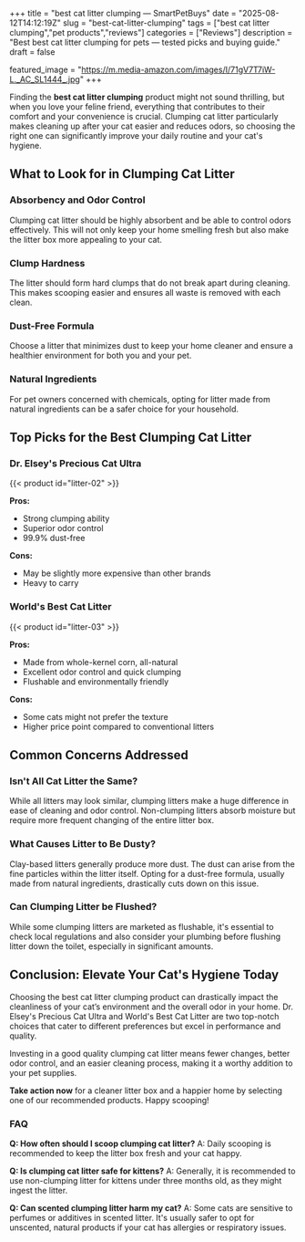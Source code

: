 +++
title = "best cat litter clumping — SmartPetBuys"
date = "2025-08-12T14:12:19Z"
slug = "best-cat-litter-clumping"
tags = ["best cat litter clumping","pet products","reviews"]
categories = ["Reviews"]
description = "Best best cat litter clumping for pets — tested picks and buying guide."
draft = false

featured_image = "https://m.media-amazon.com/images/I/71gV7T7iW-L._AC_SL1444_.jpg"
+++

Finding the **best cat litter clumping** product might not sound thrilling, but when you love your feline friend, everything that contributes to their comfort and your convenience is crucial. Clumping cat litter particularly makes cleaning up after your cat easier and reduces odors, so choosing the right one can significantly improve your daily routine and your cat's hygiene.

## What to Look for in Clumping Cat Litter

### Absorbency and Odor Control

Clumping cat litter should be highly absorbent and be able to control odors effectively. This will not only keep your home smelling fresh but also make the litter box more appealing to your cat.

### Clump Hardness

The litter should form hard clumps that do not break apart during cleaning. This makes scooping easier and ensures all waste is removed with each clean.

### Dust-Free Formula

Choose a litter that minimizes dust to keep your home cleaner and ensure a healthier environment for both you and your pet.

### Natural Ingredients

For pet owners concerned with chemicals, opting for litter made from natural ingredients can be a safer choice for your household.

## Top Picks for the Best Clumping Cat Litter

### Dr. Elsey's Precious Cat Ultra

{{< product id="litter-02" >}}

**Pros:**
- Strong clumping ability
- Superior odor control
- 99.9% dust-free

**Cons:**
- May be slightly more expensive than other brands
- Heavy to carry

### World's Best Cat Litter

{{< product id="litter-03" >}}

**Pros:**
- Made from whole-kernel corn, all-natural
- Excellent odor control and quick clumping
- Flushable and environmentally friendly

**Cons:**
- Some cats might not prefer the texture
- Higher price point compared to conventional litters

## Common Concerns Addressed

### Isn't All Cat Litter the Same?

While all litters may look similar, clumping litters make a huge difference in ease of cleaning and odor control. Non-clumping litters absorb moisture but require more frequent changing of the entire litter box.

### What Causes Litter to Be Dusty?

Clay-based litters generally produce more dust. The dust can arise from the fine particles within the litter itself. Opting for a dust-free formula, usually made from natural ingredients, drastically cuts down on this issue.

### Can Clumping Litter be Flushed?

While some clumping litters are marketed as flushable, it's essential to check local regulations and also consider your plumbing before flushing litter down the toilet, especially in significant amounts.

## Conclusion: Elevate Your Cat's Hygiene Today

Choosing the best cat litter clumping product can drastically impact the cleanliness of your cat’s environment and the overall odor in your home. Dr. Elsey's Precious Cat Ultra and World's Best Cat Litter are two top-notch choices that cater to different preferences but excel in performance and quality.

Investing in a good quality clumping cat litter means fewer changes, better odor control, and an easier cleaning process, making it a worthy addition to your pet supplies.

**Take action now** for a cleaner litter box and a happier home by selecting one of our recommended products. Happy scooping!

### FAQ

**Q: How often should I scoop clumping cat litter?**
A: Daily scooping is recommended to keep the litter box fresh and your cat happy.

**Q: Is clumping cat litter safe for kittens?**
A: Generally, it is recommended to use non-clumping litter for kittens under three months old, as they might ingest the litter.

**Q: Can scented clumping litter harm my cat?**
A: Some cats are sensitive to perfumes or additives in scented litter. It's usually safer to opt for unscented, natural products if your cat has allergies or respiratory issues.